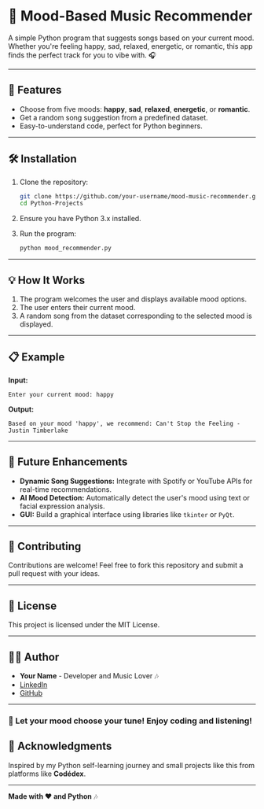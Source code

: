 # 🎵 Mood-Based Music Recommender  

A simple Python program that suggests songs based on your current mood. Whether you're feeling happy, sad, relaxed, energetic, or romantic, this app finds the perfect track for you to vibe with. 🎧  

---

## 🚀 Features  
- Choose from five moods: **happy**, **sad**, **relaxed**, **energetic**, or **romantic**.  
- Get a random song suggestion from a predefined dataset.  
- Easy-to-understand code, perfect for Python beginners.  

---

## 🛠️ Installation  

1. Clone the repository:  
   ```bash
   git clone https://github.com/your-username/mood-music-recommender.git
   cd Python-Projects
   ```  

2. Ensure you have Python 3.x installed.  

3. Run the program:  
   ```bash
   python mood_recommender.py
   ```  

---

## 💡 How It Works  

1. The program welcomes the user and displays available mood options.  
2. The user enters their current mood.  
3. A random song from the dataset corresponding to the selected mood is displayed.  

---

## 📋 Example  

**Input:**  
```
Enter your current mood: happy  
```  

**Output:**  
```
Based on your mood 'happy', we recommend: Can't Stop the Feeling - Justin Timberlake  
```  

---

## 🌟 Future Enhancements  

- **Dynamic Song Suggestions:** Integrate with Spotify or YouTube APIs for real-time recommendations.  
- **AI Mood Detection:** Automatically detect the user's mood using text or facial expression analysis.  
- **GUI:** Build a graphical interface using libraries like `tkinter` or `PyQt`.  

---

## 🤝 Contributing  

Contributions are welcome! Feel free to fork this repository and submit a pull request with your ideas.  

---

## 📄 License  

This project is licensed under the MIT License.  

---

## 👩‍💻 Author  

- **Your Name** - Developer and Music Lover 🎶  
- [LinkedIn](https://www.linkedin.com/in/your-linkedin-profile)  
- [GitHub](https://github.com/your-username)  

---  

### 🎤 Let your mood choose your tune! Enjoy coding and listening! 

## 🙌 Acknowledgments  

Inspired by my Python self-learning journey and small projects like this from platforms like **Codédex**.  

---

**Made with ❤️ and Python**  🎶  
